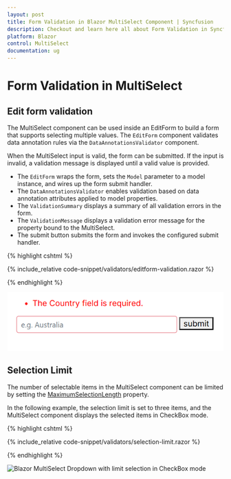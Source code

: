 ```yaml
---
layout: post
title: Form Validation in Blazor MultiSelect Component | Syncfusion
description: Checkout and learn here all about Form Validation in Syncfusion Blazor MultiSelect component and more.
platform: Blazor
control: MultiSelect
documentation: ug
---
```


# Form Validation in MultiSelect

## Edit form validation

The MultiSelect component can be used inside an EditForm to build a form that supports selecting multiple values. The `EditForm` component validates data annotation rules via the `DataAnnotationsValidator` component.

When the MultiSelect input is valid, the form can be submitted. If the input is invalid, a validation message is displayed until a valid value is provided.

- The `EditForm` wraps the form, sets the `Model` parameter to a model instance, and wires up the form submit handler.
- The `DataAnnotationsValidator` enables validation based on data annotation attributes applied to model properties.
- The `ValidationSummary` displays a summary of all validation errors in the form.
- The `ValidationMessage` displays a validation error message for the property bound to the MultiSelect.
- The submit button submits the form and invokes the configured submit handler.

{% highlight cshtml %}

{% include_relative code-snippet/validators/editform-validation.razor %}

{% endhighlight %}

![Blazor MultiSelect inside EditForm](./images/form-validation/blazor_multiselect_inside-editform.png)

## Selection Limit

The number of selectable items in the MultiSelect component can be limited by setting the [MaximumSelectionLength](https://help.syncfusion.com/cr/blazor/Syncfusion.Blazor.DropDowns.SfMultiSelect-2.html#Syncfusion_Blazor_DropDowns_SfMultiSelect_2_MaximumSelectionLength) property.

In the following example, the selection limit is set to three items, and the MultiSelect component displays the selected items in CheckBox mode.

{% highlight cshtml %}

{% include_relative code-snippet/validators/selection-limit.razor %}

{% endhighlight %}

![Blazor MultiSelect Dropdown with limit selection in CheckBox mode](./images/blazor-multiselect-dropdown-limit-selection.png)